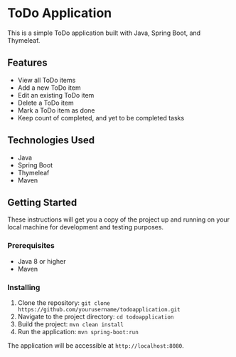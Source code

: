 # ToDo Application

This is a simple ToDo application built with Java, Spring Boot, and Thymeleaf.

## Features

- View all ToDo items
- Add a new ToDo item
- Edit an existing ToDo item
- Delete a ToDo item
- Mark a ToDo item as done
- Keep count of completed, and yet to be completed tasks

## Technologies Used

- Java
- Spring Boot
- Thymeleaf
- Maven

## Getting Started

These instructions will get you a copy of the project up and running on your local machine for development and testing purposes.

### Prerequisites

- Java 8 or higher
- Maven

### Installing

1. Clone the repository: `git clone https://github.com/yourusername/todoapplication.git`
2. Navigate to the project directory: `cd todoapplication`
3. Build the project: `mvn clean install`
4. Run the application: `mvn spring-boot:run`

The application will be accessible at `http://localhost:8080`.
